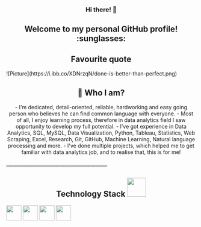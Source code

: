<h3 align="center">Hi there! 👋
<h2 align="center">Welcome to my personal GitHub profile! :sunglasses:</h2>
<h2 align="center">Favourite quote</h2>
<p>![Picture](https://i.ibb.co/XDNrzqN/done-is-better-than-perfect.png)</p>
<h2 align="center">🌱 Who I am?</h2>
<p align="center">- I'm dedicated, detail-oriented, reliable, hardworking and easy going person who believes he can find common language with everyone. - Most of all, I enjoy learning process, therefore in data analytics field I saw opportunity to develop my full potential. - I&rsquo;ve got experience in Data Analytics, SQL, MySQL, Data Visualization, Python, Tableau, Statistics, Web Scraping, Excel, Research, Git, GitHub, Machine Learning, Natural language processing and more. - I've done multiple projects, which helped me to get familiar with data analytics job, and to realise that, this is for me!</p>
<p>__________________________________________</p>
<h2 align="center">Technology Stack <img src="https://media.giphy.com/media/iDaCeaKrHhUI1I8e2b/giphy.gif" width="50" /></h2>
<p><img src="https://img.shields.io/badge/-Python-3776AB?logo=python&amp;logoColor=white&amp;style=flat" height="40" /> <img src="https://img.shields.io/badge/-Jupyter-F37626?logo=jupyter&amp;logoColor=white&amp;style=flat" height="40" /> <img src="https://img.shields.io/badge/-MySQL-4479A1?logo=mysql&amp;logoColor=white&amp;style=flat" height="40" /> <img src="https://img.shields.io/badge/-Tableau-315F85?logo=tableau&amp;logoColor=white&amp;style=flat" height="40" /></p>
